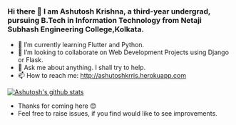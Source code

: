 ### Hi there 👋 I am Ashutosh Krishna, a third-year undergrad, pursuing B.Tech in Information Technology from Netaji Subhash Engineering College,Kolkata.

<!--😊
**ashutoshkrris/ashutoshkrris** is a ✨ _special_ ✨ repository because its `README.md` (this file) appears on your GitHub profile. -->

- 🌱 I’m currently learning Flutter and Python.
- 👯 I’m looking to collaborate on Web Development Projects using Django or Flask.
- 💬 Ask me about anything. I shall try to help.
- 📫 How to reach me: http://ashutoshkrris.herokuapp.com

[![Ashutosh's github stats](https://github-readme-stats.vercel.app/api?username=ashutoshkrris&show_icons=true)](https://github.com/anuraghazra/github-readme-stats)

- Thanks for coming here 😊
- Feel free to raise issues, if you find would like to see improvements.
